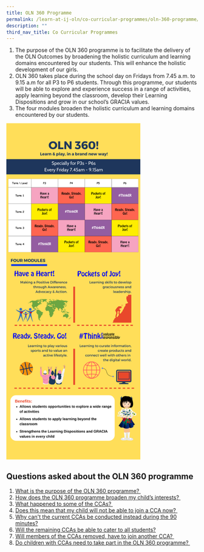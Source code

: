 ```yaml
---
title: OLN 360 Programme
permalink: /learn-at-ij-oln/co-curricular-programmes/oln-360-programme/
description: ""
third_nav_title: Co Curricular Programmes
---
```

<ol>
<li>The purpose of the OLN 360 programme is to facilitate the delivery of the OLN Outcomes by broadening the holistic curriculum and learning domains encountered by our students. This will enhance the holistic development of our girls.&nbsp;</li>
<li>OLN 360 takes place during the school day on Fridays from 7.45 a.m. to 9.15 a.m for all P3 to P6 students. Through this programme, our students will be able to explore and experience success in a range of activities, apply learning beyond the classroom, develop their Learning Dispositions and grow in our school&rsquo;s GRACIA values.&nbsp;</li>
<li>The four modules broaden the holistic curriculum and learning domains encountered by our students.</li>
</ol>
<img style="width: 70%;" src="/images/oln1.png" />
<h2>Questions asked about the OLN 360 programme</h2>
<div>
<ol>
<li><a href="/learn-at-ij-oln/co-curricular-programmes/oln-360-programme#Q1" target="">What is the purpose of the OLN 360 programme? </a>&nbsp;</li>
<li><a href="/learn-at-ij-oln/co-curricular-programmes/oln-360-programme#Q2" target="">How does the OLN 360 programme broaden my child&rsquo;s interests?&nbsp;</a></li>
<li><a href="/learn-at-ij-oln/co-curricular-programmes/oln-360-programme#Q3" target="">What happened to some of the CCAs?&nbsp;</a></li>
<li><a href="/learn-at-ij-oln/co-curricular-programmes/oln-360-programme#Q4" target="">Does this mean that my child will not be able to join a CCA now?&nbsp;</a></li>
<li><a href="/learn-at-ij-oln/co-curricular-programmes/oln-360-programme#Q5" target="">Why can't the current CCAs be conducted instead during the 90 minutes?</a></li>
<li><a href="/learn-at-ij-oln/co-curricular-programmes/oln-360-programme#Q6" target="">Will the remaining CCAs be able to cater to all students?</a></li>
<li><a href="/learn-at-ij-oln/co-curricular-programmes/oln-360-programme#Q7" target="">Will members of the CCAs removed, have to join another CCA?&nbsp;</a></li>
<li><a href="/learn-at-ij-oln/co-curricular-programmes/oln-360-programme#Q8" target="">Do children with CCAs need to take part in the OLN 360 programme?&nbsp;</a></li>
</ol>
</div>